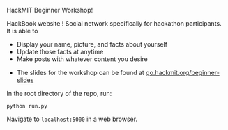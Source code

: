 HackMIT Beginner Workshop!

HackBook website ! 
Social network specifically for hackathon participants.
It is able to 
- Display your name, picture, and facts about yourself
- Update those facts at anytime
- Make posts with whatever content you desire

* The slides for the workshop can be found at [go.hackmit.org/beginner-slides](https://go.hackmit.org/beginner-slides)

In the root directory of the repo, run:

`python run.py`

Navigate to `localhost:5000` in a web browser. 
